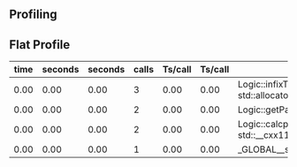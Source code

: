 Profiling
---

Flat Profile
---
| time | seconds | seconds | calls | Ts/call | Ts/call | name                                                                                         |
|------|---------|---------|-------|---------|---------|----------------------------------------------------------------------------------------------|
| 0.00 | 0.00    | 0.00    | 3     | 0.00    | 0.00    | Logic::infixToPrefix(std::__cxx11::basic_string, std::allocator >)                           |
| 0.00 | 0.00    | 0.00    | 2     | 0.00    | 0.00    | Logic::getParseTreeHeight(Logic::Operator*)                                                  |
| 0.00 | 0.00    | 0.00    | 2     | 0.00    | 0.00    | Logic::calcparseTreeToInfix(Logic::Operator*, std::__cxx11::basic_string, std::allocator >*) |
| 0.00 | 0.00    | 0.00    | 1     | 0.00    | 0.00    | _GLOBAL__sub_I__Z13precedenceMapc                                                            |
